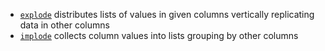 [//]: # (title: Explode/implode columns)

* [`explode`](explode.md) distributes lists of values in given columns vertically replicating data in other columns
* [`implode`](implode.md) collects column values into lists grouping by other columns
